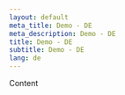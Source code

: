 ```yaml
---
layout: default
meta_title: Demo - DE
meta_description: Demo - DE
title: Demo - DE
subtitle: Demo - DE
lang: de
---
```

Content